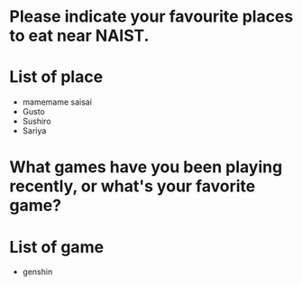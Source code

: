 # Please indicate your favourite places to eat near NAIST.
# List of place
- mamemame saisai
- Gusto
- Sushiro
- Sariya

# What games have you been playing recently, or what's your favorite game?
# List of game
- genshin
